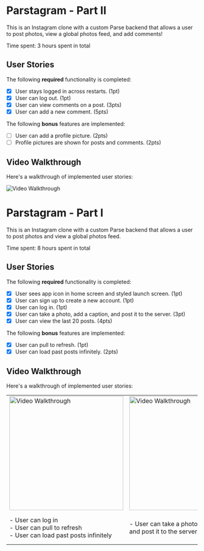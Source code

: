 # Parstagram - Part II

This is an Instagram clone with a custom Parse backend that allows a user to post photos, view a global photos feed, and add comments!

Time spent: 3 hours spent in total

## User Stories

The following **required** functionality is completed:

- [X] User stays logged in across restarts. (1pt)
- [X] User can log out. (1pt)
- [X] User can view comments on a post. (3pts)
- [X] User can add a new comment. (5pts)

The following **bonus** features are implemented:

- [ ] User can add a profile picture. (2pts)
- [ ] Profile pictures are shown for posts and comments. (2pts)

## Video Walkthrough

Here's a walkthrough of implemented user stories:

<img src='http://i.imgur.com/link/to/your/gif/file.gif' title='Video Walkthrough' width='' alt='Video Walkthrough' />

# Parstagram - Part I

This is an Instagram clone with a custom Parse backend that allows a user to post photos and view a global photos feed.

Time spent: 8 hours spent in total

## User Stories

The following **required** functionality is completed:

- [X] User sees app icon in home screen and styled launch screen. (1pt)
- [X] User can sign up to create a new account. (1pt)
- [X] User can log in. (1pt)
- [X] User can take a photo, add a caption, and post it to the server. (3pt)
- [X] User can view the last 20 posts. (4pts)

The following **bonus** features are implemented:

- [X] User can pull to refresh. (1pt)
- [X] User can load past posts infinitely. (2pts)

## Video Walkthrough

Here's a walkthrough of implemented user stories:





<table>
  <tr>
    <td><img src='http://g.recordit.co/uLgRMHOzML.gif' title='Video Walkthrough' width='300' alt='Video Walkthrough' /></td>
    <td><img src='http://g.recordit.co/7cWxp4uS7O.gif' title='Video Walkthrough' width='300' alt='Video Walkthrough' /></td>
    <td><img src='http://g.recordit.co/xeBmvVnEDx.gif' title='Video Walkthrough' width='300' alt='Video Walkthrough' /></td>
  </tr>
  <tr>
    <td width='300'>- User can log in</br>- User can pull to refresh<br>- User can load past posts infinitely</td>
    <td width='300'>- User can take a photo, add a caption, and post it to the server</td>
    <td width='300'>- User sees app icon in home screen and styled launch screen<br>- User can sign up to create a new account</td>
  </tr>


